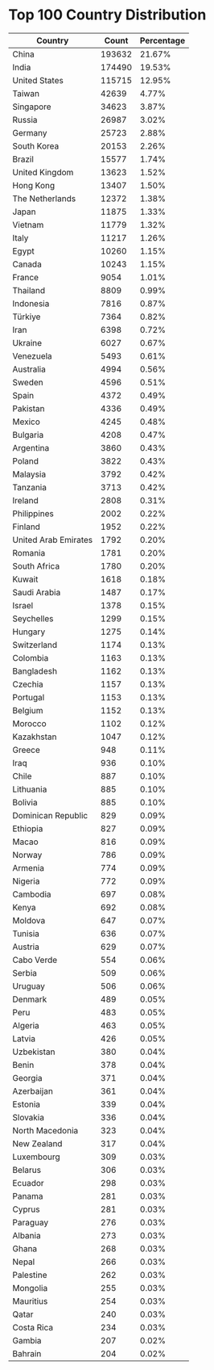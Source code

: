 # Top 100 Country Distribution
| Country | Count | Percentage |
|----|----|----|
| China | 193632 | 21.67% |
| India | 174490 | 19.53% |
| United States | 115715 | 12.95% |
| Taiwan | 42639 | 4.77% |
| Singapore | 34623 | 3.87% |
| Russia | 26987 | 3.02% |
| Germany | 25723 | 2.88% |
| South Korea | 20153 | 2.26% |
| Brazil | 15577 | 1.74% |
| United Kingdom | 13623 | 1.52% |
| Hong Kong | 13407 | 1.50% |
| The Netherlands | 12372 | 1.38% |
| Japan | 11875 | 1.33% |
| Vietnam | 11779 | 1.32% |
| Italy | 11217 | 1.26% |
| Egypt | 10260 | 1.15% |
| Canada | 10243 | 1.15% |
| France | 9054 | 1.01% |
| Thailand | 8809 | 0.99% |
| Indonesia | 7816 | 0.87% |
| Türkiye | 7364 | 0.82% |
| Iran | 6398 | 0.72% |
| Ukraine | 6027 | 0.67% |
| Venezuela | 5493 | 0.61% |
| Australia | 4994 | 0.56% |
| Sweden | 4596 | 0.51% |
| Spain | 4372 | 0.49% |
| Pakistan | 4336 | 0.49% |
| Mexico | 4245 | 0.48% |
| Bulgaria | 4208 | 0.47% |
| Argentina | 3860 | 0.43% |
| Poland | 3822 | 0.43% |
| Malaysia | 3792 | 0.42% |
| Tanzania | 3713 | 0.42% |
| Ireland | 2808 | 0.31% |
| Philippines | 2002 | 0.22% |
| Finland | 1952 | 0.22% |
| United Arab Emirates | 1792 | 0.20% |
| Romania | 1781 | 0.20% |
| South Africa | 1780 | 0.20% |
| Kuwait | 1618 | 0.18% |
| Saudi Arabia | 1487 | 0.17% |
| Israel | 1378 | 0.15% |
| Seychelles | 1299 | 0.15% |
| Hungary | 1275 | 0.14% |
| Switzerland | 1174 | 0.13% |
| Colombia | 1163 | 0.13% |
| Bangladesh | 1162 | 0.13% |
| Czechia | 1157 | 0.13% |
| Portugal | 1153 | 0.13% |
| Belgium | 1152 | 0.13% |
| Morocco | 1102 | 0.12% |
| Kazakhstan | 1047 | 0.12% |
| Greece | 948 | 0.11% |
| Iraq | 936 | 0.10% |
| Chile | 887 | 0.10% |
| Lithuania | 885 | 0.10% |
| Bolivia | 885 | 0.10% |
| Dominican Republic | 829 | 0.09% |
| Ethiopia | 827 | 0.09% |
| Macao | 816 | 0.09% |
| Norway | 786 | 0.09% |
| Armenia | 774 | 0.09% |
| Nigeria | 772 | 0.09% |
| Cambodia | 697 | 0.08% |
| Kenya | 692 | 0.08% |
| Moldova | 647 | 0.07% |
| Tunisia | 636 | 0.07% |
| Austria | 629 | 0.07% |
| Cabo Verde | 554 | 0.06% |
| Serbia | 509 | 0.06% |
| Uruguay | 506 | 0.06% |
| Denmark | 489 | 0.05% |
| Peru | 483 | 0.05% |
| Algeria | 463 | 0.05% |
| Latvia | 426 | 0.05% |
| Uzbekistan | 380 | 0.04% |
| Benin | 378 | 0.04% |
| Georgia | 371 | 0.04% |
| Azerbaijan | 361 | 0.04% |
| Estonia | 339 | 0.04% |
| Slovakia | 336 | 0.04% |
| North Macedonia | 323 | 0.04% |
| New Zealand | 317 | 0.04% |
| Luxembourg | 309 | 0.03% |
| Belarus | 306 | 0.03% |
| Ecuador | 298 | 0.03% |
| Panama | 281 | 0.03% |
| Cyprus | 281 | 0.03% |
| Paraguay | 276 | 0.03% |
| Albania | 273 | 0.03% |
| Ghana | 268 | 0.03% |
| Nepal | 266 | 0.03% |
| Palestine | 262 | 0.03% |
| Mongolia | 255 | 0.03% |
| Mauritius | 254 | 0.03% |
| Qatar | 240 | 0.03% |
| Costa Rica | 234 | 0.03% |
| Gambia | 207 | 0.02% |
| Bahrain | 204 | 0.02% |
